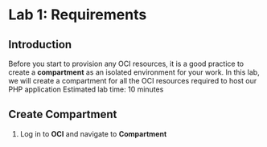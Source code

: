 # Lab 1: Requirements 

## Introduction
Before you start to provision any OCI resources, it is a good practice to create a **compartment** as an isolated environment for your work. 
In this lab, we will create a compartment for all the OCI resources required to host our PHP application
Estimated lab time: 10 minutes

## Create Compartment

1. Log in to **OCI** and navigate to **Compartment**



